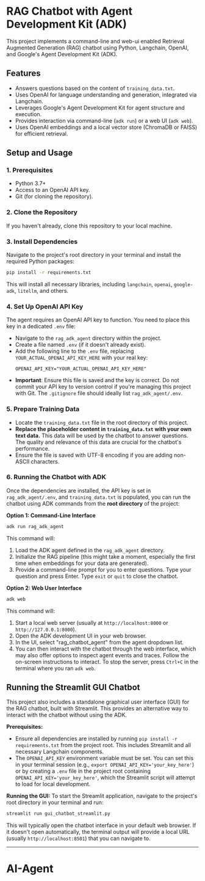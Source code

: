 # RAG Chatbot with Agent Development Kit (ADK)

This project implements a command-line and web-ui enabled Retrieval Augmented Generation (RAG) chatbot using Python, Langchain, OpenAI, and Google's Agent Development Kit (ADK).

## Features

- Answers questions based on the content of `training_data.txt`.
- Uses OpenAI for language understanding and generation, integrated via Langchain.
- Leverages Google's Agent Development Kit for agent structure and execution.
- Provides interaction via command-line (`adk run`) or a web UI (`adk web`).
- Uses OpenAI embeddings and a local vector store (ChromaDB or FAISS) for efficient retrieval.

## Setup and Usage

### 1. Prerequisites
- Python 3.7+
- Access to an OpenAI API key.
- Git (for cloning the repository).

### 2. Clone the Repository
If you haven't already, clone this repository to your local machine.

### 3. Install Dependencies
Navigate to the project's root directory in your terminal and install the required Python packages:
```bash
pip install -r requirements.txt
```
This will install all necessary libraries, including `langchain`, `openai`, `google-adk`, `litellm`, and others.

### 4. Set Up OpenAI API Key
The agent requires an OpenAI API key to function. You need to place this key in a dedicated `.env` file:
   - Navigate to the `rag_adk_agent` directory within the project.
   - Create a file named `.env` (if it doesn't already exist).
   - Add the following line to the `.env` file, replacing `YOUR_ACTUAL_OPENAI_API_KEY_HERE` with your real key:
     ```
     OPENAI_API_KEY="YOUR_ACTUAL_OPENAI_API_KEY_HERE"
     ```
   - **Important**: Ensure this file is saved and the key is correct. Do not commit your API key to version control if you're managing this project with Git. The `.gitignore` file should ideally list `rag_adk_agent/.env`.

### 5. Prepare Training Data
- Locate the `training_data.txt` file in the root directory of this project.
- **Replace the placeholder content in `training_data.txt` with your own text data.** This data will be used by the chatbot to answer questions. The quality and relevance of this data are crucial for the chatbot's performance.
- Ensure the file is saved with UTF-8 encoding if you are adding non-ASCII characters.

### 6. Running the Chatbot with ADK

Once the dependencies are installed, the API key is set in `rag_adk_agent/.env`, and `training_data.txt` is populated, you can run the chatbot using ADK commands from the **root directory** of the project:

**Option 1: Command-Line Interface**
```bash
adk run rag_adk_agent
```
This command will:
1. Load the ADK agent defined in the `rag_adk_agent` directory.
2. Initialize the RAG pipeline (this might take a moment, especially the first time when embeddings for your data are generated).
3. Provide a command-line prompt for you to enter questions.
Type your question and press Enter. Type `exit` or `quit` to close the chatbot.

**Option 2: Web User Interface**
```bash
adk web
```
This command will:
1. Start a local web server (usually at `http://localhost:8000` or `http://127.0.0.1:8000`).
2. Open the ADK development UI in your web browser.
3. In the UI, select "rag_chatbot_agent" from the agent dropdown list.
4. You can then interact with the chatbot through the web interface, which may also offer options to inspect agent events and traces.
Follow the on-screen instructions to interact. To stop the server, press `Ctrl+C` in the terminal where you ran `adk web`.

## Running the Streamlit GUI Chatbot

This project also includes a standalone graphical user interface (GUI) for the RAG chatbot, built with Streamlit. This provides an alternative way to interact with the chatbot without using the ADK.

**Prerequisites:**
- Ensure all dependencies are installed by running `pip install -r requirements.txt` from the project root. This includes Streamlit and all necessary Langchain components.
- The `OPENAI_API_KEY` environment variable must be set. You can set this in your terminal session (e.g., `export OPENAI_API_KEY='your_key_here'`) or by creating a `.env` file in the project root containing `OPENAI_API_KEY='your_key_here'`, which the Streamlit script will attempt to load for local development.

**Running the GUI:**
To start the Streamlit application, navigate to the project's root directory in your terminal and run:
```bash
streamlit run gui_chatbot_streamlit.py
```
This will typically open the chatbot interface in your default web browser. If it doesn't open automatically, the terminal output will provide a local URL (usually `http://localhost:8501`) that you can navigate to.

---
# AI-Agent
